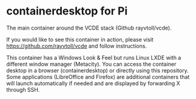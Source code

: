 # containerdesktop for Pi
The main container around the VCDE stack (Github rayvtoll/vcde).

If you would like to see this container in action, please visit https://github.com/rayvtoll/vcde and follow instructions.

This container has a Windows Look & Feel but runs Linux LXDE with a different window manager (Metacity). 
You can access the container desktop in a browser (containerdesktop) or directly using this repository.  
Some applications (LibreOffice and Firefox) are additional containers that will launch automatically if needed and are displayed by forwarding X through SSH.

